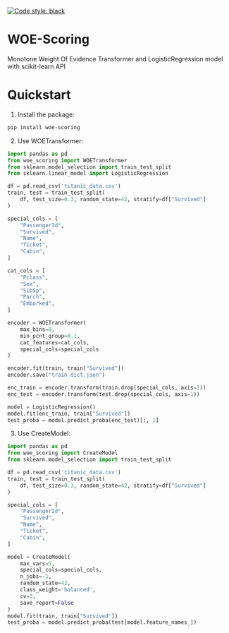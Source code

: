 [![Code style: black](https://img.shields.io/badge/code%20style-black-000000.svg)](https://github.com/psf/black)
# WOE-Scoring
Monotone Weight Of Evidence Transformer and LogisticRegression model with scikit-learn API

# Quickstart

1. Install the package:
```bash
pip install woe-scoring
```

2. Use WOETransformer:
```python
import pandas as pd
from woe_scoring import WOETransformer
from sklearn.model_selection import train_test_split
from sklearn.linear_model import LogisticRegression

df = pd.read_csv('titanic_data.csv')
train, test = train_test_split(
    df, test_size=0.3, random_state=42, stratify=df["Survived"]
)

special_cols = [
    "PassengerId",
    "Survived",
    "Name",
    "Ticket",
    "Cabin",
]

cat_cols = [
    "Pclass",
    "Sex",
    "SibSp",
    "Parch",
    "Embarked",
]

encoder = WOETransformer(
    max_bins=8,
    min_pcnt_group=0.1,
    cat_features=cat_cols,
    special_cols=special_cols
)

encoder.fit(train, train["Survived"])
encoder.save("train_dict.json")

enc_train = encoder.transform(train.drop(special_cols, axis=1))
enc_test = encoder.transform(test.drop(special_cols, axis=1))

model = LogisticRegression()
model.fit(enc_train, train["Survived"])
test_proba = model.predict_proba(enc_test)[:, 1]
```
3. Use CreateModel:

```python
import pandas as pd
from woe_scoring import CreateModel
from sklearn.model_selection import train_test_split

df = pd.read_csv('titanic_data.csv')
train, test = train_test_split(
    df, test_size=0.3, random_state=42, stratify=df["Survived"]
)

special_cols = [
    "PassengerId",
    "Survived",
    "Name",
    "Ticket",
    "Cabin",
]

model = CreateModel(
    max_vars=5,
    special_cols=special_cols,
    n_jobs=-1,
    random_state=42,
    class_weight='balanced',
    cv=3,
    save_report=False
)
model.fit(train, train["Survived"])
test_proba = model.predict_proba(test[model.feature_names_])
```
